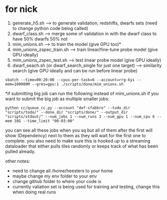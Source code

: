 # for nick

1. generate_h5.sh --> to generate validation, redshifts, dwarfs sets (need to change python code being called)
2. dwarf_class.sh --> merge some of validation in with the dwarf class to have 50% dwarfs 50% not
3. mim_unions.sh --> to train the model (give GPU too)*
4. mim_unions_zspec_train.sh --> train linear/fine-tune probe model (give GPU ideally)
5. mim_unions_zspec_test.sh --> test linear probe model (give GPU ideally)
6. dwarf_seach.sh (or dwarf_search_single for just one target) --> similarity search (give GPU ideally and can be run before linear probe)

```
sbatch --time=00:20:00 --cpus-per-task=6 --account=rrg-kyi --mem=100000M --gres=gpu:1 ./scripts/done/mim_unions.sh
```

*if submitting big job can run the following instead of mim_unions.sh if you want to submit the big job as multiple smaller jobs:
```
python cc/queue_cc.py --account "def-sfabbro" --todo_dir "scripts/todo/" --done_dir "scripts/done/" --output_dir "scripts/stdout/" --num_jobs 1 --num_runs 3 --num_gpu 1 --num_cpu 6 --mem 10G --time_limit "00-03:00"
```
you can see all these jobs when you sq but all of them after the first will show (Dependency) next to them as they will wait for the first one to complete. you also need to make sure this is hooked up to a streaming dataloader that either pulls tiles randomly or keeps track of what has been pulled already.

other notes:
- need to change all /home/heesters to your home
- maybe change my env folder to your env
- change github folder to where your code is
- currently valiation set is being used for training and testing, change this when doing real runs